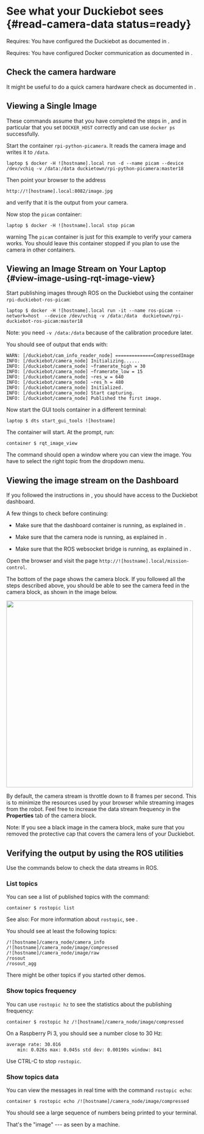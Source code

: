 # See what your Duckiebot sees {#read-camera-data status=ready}


<div class='requirements' markdown='1'>

Requires: You have configured the Duckiebot as documented in [](#setup-duckiebot).

Requires: You have configured Docker communication as documented in [](#docker-setup).

</div>


## Check the camera hardware

It might be useful to do a quick camera hardware check as documented in [](#howto-mount-camera).


## Viewing a Single Image
These commands assume that you have completed the steps in [](#docker-setup),
and in particular that you set `DOCKER_HOST` correctly and can use `docker ps` successfully.

Start the container `rpi-python-picamera`. It reads the camera image and writes it to `/data`.

    laptop $ docker -H ![hostname].local run -d --name picam --device /dev/vchiq -v /data:/data duckietown/rpi-python-picamera:master18

Then point your browser to the address

    http://![hostname].local:8082/image.jpg

and verify that it is the output from your camera.

Now stop the `picam` container:

    laptop $ docker -H ![hostname].local stop picam

warning The `picam` container is just for this example to verify your camera works. You should leave this container stopped if you plan to use the camera in other containers.


## Viewing an Image Stream on Your Laptop {#view-image-using-rqt-image-view}

Start publishing images through ROS on the Duckiebot using
the container `rpi-duckiebot-ros-picam`:


    laptop $ docker -H ![hostname].local run -it --name ros-picam --network=host  --device /dev/vchiq -v /data:/data  duckietown/rpi-duckiebot-ros-picam:master18

Note: you need `-v /data:/data` because of the calibration procedure later.

You should see of output that ends with:

    WARN: [/duckiebot/cam_info_reader_node] ==============CompressedImage
    INFO: [/duckiebot/camera_node] Initializing......
    INFO: [/duckiebot/camera_node] ~framerate_high = 30
    INFO: [/duckiebot/camera_node] ~framerate_low = 15
    INFO: [/duckiebot/camera_node] ~res_w = 640
    INFO: [/duckiebot/camera_node] ~res_h = 480
    INFO: [/duckiebot/camera_node] Initialized.
    INFO: [/duckiebot/camera_node] Start capturing.
    INFO: [/duckiebot/camera_node] Published the first image.


Now start the GUI tools container in a different terminal:


    laptop $ dts start_gui_tools ![hostname]


The container will start. At the prompt, run:


    container $ rqt_image_view


The command should open a window where you can view the image.
You have to select the right topic from the dropdown menu.


## Viewing the image stream on the Dashboard

If you followed the instructions in [](#duckiebot-dashboard-setup), you
should have access to the Duckiebot dashboard.

A few things to check before continuing:

- Make sure that the dashboard container is running, as explained in [](#dashboard-installation).

- Make sure that the camera node is running, as explained in [](#view-image-using-rqt-image-view).

- Make sure that the ROS websocket bridge is running, as explained in [](#setup-ros-websocket-image).


Open the browser and visit the page `http://![hostname].local/mission-control`.

The bottom of the page shows the camera block. If you followed all the steps described
above, you should be able to see the camera feed in the camera block, as shown in the
image below.

<div figure-id="fig:dashboard_mission_control_camera_feed" figure-caption="">
  <img src="dashboard_mission_control_camera_feed.png" style='width: 35em'/>
</div>

By default, the camera stream is throttle down to 8 frames per second. This is to
minimize the resources used by your browser while streaming images from the robot.
Feel free to increase the data stream frequency in the **Properties** tab of the
camera block.

Note: If you see a black image in the camera block, make sure that you removed the
protective cap that covers the camera lens of your Duckiebot.


## Verifying the output by using the ROS utilities

Use the commands below to check the data streams in ROS.


### List topics

You can see a list of published topics with the command:

    container $ rostopic list

See also: For more information about `rostopic`, see [](+software_reference#rostopic).

You should see at least the following topics:

    /![hostname]/camera_node/camera_info
    /![hostname]/camera_node/image/compressed
    /![hostname]/camera_node/image/raw
    /rosout
    /rosout_agg

There might be other topics if you started other demos.

### Show topics frequency

You can use `rostopic hz` to see the statistics about the publishing frequency:

    container $ rostopic hz /![hostname]/camera_node/image/compressed

On a Raspberry Pi 3, you should see a number close to 30 Hz:

    average rate: 30.016
        min: 0.026s max: 0.045s std dev: 0.00190s window: 841

Use CTRL-C to stop `rostopic`.

### Show topics data

You can view the messages in real time with the command `rostopic echo`:

    container $ rostopic echo /![hostname]/camera_node/image/compressed

You should see a large sequence of numbers being printed to your terminal.

That's the "image" --- as seen by a machine.

